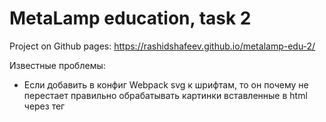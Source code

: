 # MetaLamp education, task 2

Project on Github pages:
https://rashidshafeev.github.io/metalamp-edu-2/

Известные проблемы:
- Если добавить в конфиг Webpack svg к шрифтам, то он почему не перестает правильно обрабатывать картинки вставленные в html через тег <img>